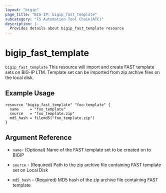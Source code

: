 ```yaml
---
layout: "bigip"
page_title: "BIG-IP: bigip_fast_template"
subcategory: "F5 Automation Tool Chain(ATC)"
description: |-
  Provides details about bigip_fast_template resource
---
```


# bigip_fast_template

`bigip_fast_template` This resource will import and create FAST template sets on BIG-IP LTM.
Template set can be imported from zip archive files on the local disk.


## Example Usage

```hcl
resource "bigip_fast_template" "foo-template" {
  name     = "foo_template"
  source   = "foo_template.zip"
  md5_hash = filemd5("foo_template.zip")
}
```      

## Argument Reference

* `name`- (Optional) Name of the FAST template set to be created on to BIGIP

* `source` - (Required) Path to the zip archive file containing FAST template set on Local Disk

* `md5_hash` - (Required) MD5 hash of the zip archive file containing FAST template
